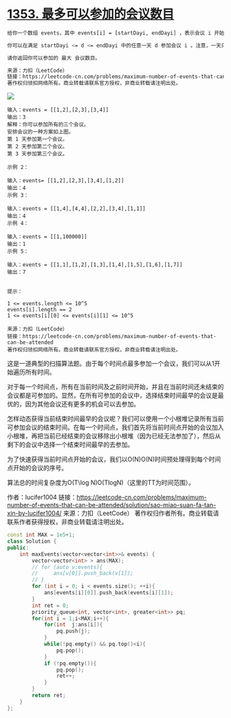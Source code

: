 

# [1353. 最多可以参加的会议数目](https://leetcode-cn.com/problems/maximum-number-of-events-that-can-be-attended/)

```bash
给你一个数组 events，其中 events[i] = [startDayi, endDayi] ，表示会议 i 开始于 startDayi ，结束于 endDayi 。

你可以在满足 startDayi <= d <= endDayi 中的任意一天 d 参加会议 i 。注意，一天只能参加一个会议。

请你返回你可以参加的 最大 会议数目。

来源：力扣（LeetCode）
链接：https://leetcode-cn.com/problems/maximum-number-of-events-that-can-be-attended
著作权归领扣网络所有。商业转载请联系官方授权，非商业转载请注明出处。
```

![](https://assets.leetcode-cn.com/aliyun-lc-upload/uploads/2020/02/16/e1.png)

```
输入：events = [[1,2],[2,3],[3,4]]
输出：3
解释：你可以参加所有的三个会议。
安排会议的一种方案如上图。
第 1 天参加第一个会议。
第 2 天参加第二个会议。
第 3 天参加第三个会议。

示例 2：

输入：events= [[1,2],[2,3],[3,4],[1,2]]
输出：4
示例 3：

输入：events = [[1,4],[4,4],[2,2],[3,4],[1,1]]
输出：4
示例 4：

输入：events = [[1,100000]]
输出：1
示例 5：

输入：events = [[1,1],[1,2],[1,3],[1,4],[1,5],[1,6],[1,7]]
输出：7
 

提示：

1 <= events.length <= 10^5
events[i].length == 2
1 <= events[i][0] <= events[i][1] <= 10^5

来源：力扣（LeetCode）
链接：https://leetcode-cn.com/problems/maximum-number-of-events-that-can-be-attended
著作权归领扣网络所有。商业转载请联系官方授权，非商业转载请注明出处。
```

这是一道典型的扫描算法题。由于每个时间点最多参加一个会议，我们可以从1开始遍历所有时间。

对于每一个时间点，所有在当前时间及之前时间开始，并且在当前时间还未结束的会议都是可参加的。显然，在所有可参加的会议中，选择结束时间最早的会议是最优的，因为其他会议还有更多的机会可以去参加。

怎样动态获得当前结束时间最早的会议呢？我们可以使用一个小根堆记录所有当前可参加会议的结束时间。在每一个时间点，我们首先将当前时间点开始的会议加入小根堆，再把当前已经结束的会议移除出小根堆（因为已经无法参加了），然后从剩下的会议中选择一个结束时间最早的去参加。

为了快速获得当前时间点开始的会议，我们以O(N)O(N)时间预处理得到每个时间点开始的会议的序号。

算法总的时间复杂度为O(T\log N)O(TlogN)（这里的TT为时间范围）。

作者：lucifer1004
链接：https://leetcode-cn.com/problems/maximum-number-of-events-that-can-be-attended/solution/sao-miao-suan-fa-tan-xin-by-lucifer1004/
来源：力扣（LeetCode）
著作权归作者所有。商业转载请联系作者获得授权，非商业转载请注明出处。

```c++
const int MAX = 1e5+1;
class Solution {
public:
    int maxEvents(vector<vector<int>>& events) {
        vector<vector<int> > ans(MAX);
        // for (auto v:events){
        //     ans[v[0]].push_back(v[1]);
        // }
        for (int i = 0; i < events.size(); ++i){
            ans[events[i][0]].push_back(events[i][1]);
        }
        int ret = 0;
        priority_queue<int, vector<int>, greater<int>> pq;
        for(int i = 1;i<MAX;i++){
            for(int  j:ans[i]){
                pq.push(j);
            }
            while(!pq.empty() && pq.top()<i){
                pq.pop();
            }
            if (!pq.empty()){
                pq.pop();
                ret++;
            }
        }
        return ret;
    }
};
```

